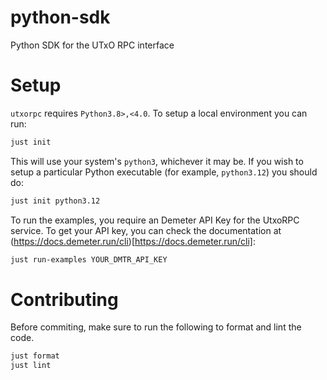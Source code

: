 # python-sdk
Python SDK for the UTxO RPC interface


# Setup

`utxorpc` requires `Python3.8>,<4.0`. To setup a local environment you can run:

```sh
just init
```

This will use your system's `python3`, whichever it may be. If you wish to setup a particular Python executable (for example, `python3.12`) you should do:

```sh
just init python3.12
```

To run the examples, you require an Demeter API Key for the UtxoRPC service. To get your API key, you can check the documentation at (https://docs.demeter.run/cli)[https://docs.demeter.run/cli]:

```sh
just run-examples YOUR_DMTR_API_KEY
```

# Contributing

Before commiting, make sure to run the following to format and lint the code.

```sh
just format
just lint
```
